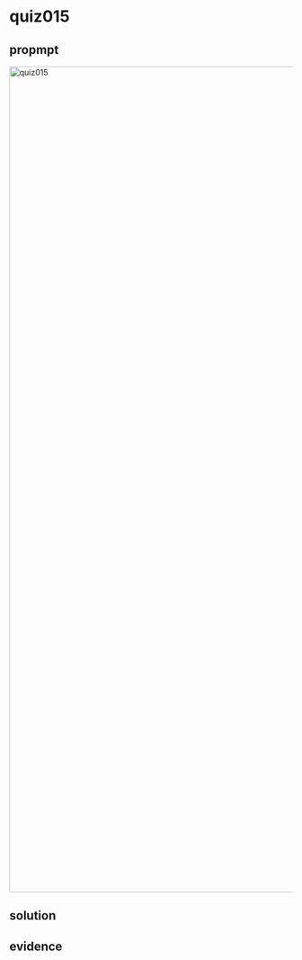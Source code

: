 # quiz015

## propmpt
<img width="1470" alt="quiz015" src="https://github.com/ayyyane/unit1-2024/assets/142702159/60cb97c8-ef53-4b51-9512-796eaecda2ab">

## solution

## evidence
